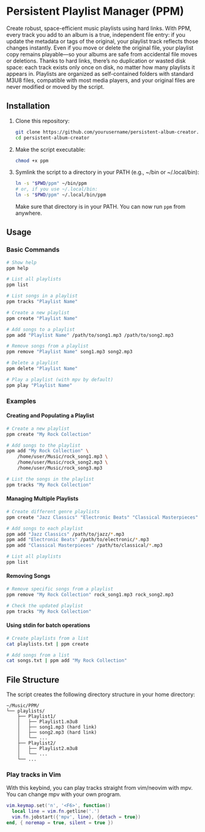 # Persistent Playlist Manager (PPM)

Create robust, space-efficient music playlists using hard links. With PPM, every track you add to an album is a true, independent file entry: if you update the metadata or tags of the original, your playlist track reflects those changes instantly. Even if you move or delete the original file, your playlist copy remains playable—so your albums are safe from accidental file moves or deletions. Thanks to hard links, there’s no duplication or wasted disk space: each track exists only once on disk, no matter how many playlists it appears in. Playlists are organized as self-contained folders with standard M3U8 files, compatible with most media players, and your original files are never modified or moved by the script.


## Installation

1. Clone this repository:
   ```bash
   git clone https://github.com/yourusername/persistent-album-creator.git
   cd persistent-album-creator
   ```
2. Make the script executable:
   ```bash
   chmod +x ppm
   ```
3. Symlink the script to a directory in your PATH (e.g., ~/bin or ~/.local/bin):
   ```bash
   ln -s "$PWD/ppm" ~/bin/ppm
   # or, if you use ~/.local/bin:
   ln -s "$PWD/ppm" ~/.local/bin/ppm
   ```
   Make sure that directory is in your PATH. You can now run `ppm` from anywhere.

## Usage

### Basic Commands

```bash
# Show help
ppm help

# List all playlists
ppm list

# List songs in a playlist
ppm tracks "Playlist Name"

# Create a new playlist
ppm create "Playlist Name"

# Add songs to a playlist
ppm add "Playlist Name" /path/to/song1.mp3 /path/to/song2.mp3

# Remove songs from a playlist
ppm remove "Playlist Name" song1.mp3 song2.mp3

# Delete a playlist
ppm delete "Playlist Name"

# Play a playlist (with mpv by default)
ppm play "Playlist Name"
```

### Examples

#### Creating and Populating a Playlist

```bash
# Create a new playlist
ppm create "My Rock Collection"

# Add songs to the playlist
ppm add "My Rock Collection" \
    /home/user/Music/rock_song1.mp3 \
    /home/user/Music/rock_song2.mp3 \
    /home/user/Music/rock_song3.mp3

# List the songs in the playlist
ppm tracks "My Rock Collection"
```

#### Managing Multiple Playlists

```bash
# Create different genre playlists
ppm create "Jazz Classics" "Electronic Beats" "Classical Masterpieces"

# Add songs to each playlist
ppm add "Jazz Classics" /path/to/jazz/*.mp3
ppm add "Electronic Beats" /path/to/electronic/*.mp3
ppm add "Classical Masterpieces" /path/to/classical/*.mp3

# List all playlists
ppm list
```

#### Removing Songs

```bash
# Remove specific songs from a playlist
ppm remove "My Rock Collection" rock_song1.mp3 rock_song2.mp3

# Check the updated playlist
ppm tracks "My Rock Collection"
```

#### Using stdin for batch operations

```bash
# Create playlists from a list
cat playlists.txt | ppm create

# Add songs from a list
cat songs.txt | ppm add "My Rock Collection"
```

## File Structure

The script creates the following directory structure in your home directory:

```
~/Music/PPM/
└── playlists/
    ├── Playlist1/
    │   ├── Playlist1.m3u8
    │   ├── song1.mp3 (hard link)
    │   ├── song2.mp3 (hard link)
    │   └── ...
    ├── Playlist2/
    │   ├── Playlist2.m3u8
    │   └── ...
    └── ...
```

### Play tracks in Vim

With this keybind, you can play tracks straight from vim/neovim
with mpv. You can change mpv with your own program.

```lua
vim.keymap.set('n', '<F6>', function()
  local line = vim.fn.getline('.')
  vim.fn.jobstart({'mpv', line}, {detach = true})
end, { noremap = true, silent = true })
```

